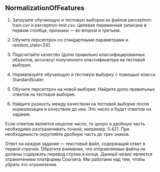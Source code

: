 ## NormalizationOfFeatures

1. Загрузите обучающую и тестовую выборки из файлов perceptron-train.csv и perceptron-test.csv. Целевая переменная записана в первом столбце, признаки — во втором и третьем.

2. Обучите персептрон со стандартными параметрами и random_state=241.

3. Подсчитайте качество (долю правильно классифицированных объектов, accuracy) полученного классификатора на тестовой выборке.

4. Нормализуйте обучающую и тестовую выборку с помощью класса StandardScaler.

5. Обучите персептрон на новой выборке. Найдите долю правильных ответов на тестовой выборке.

6. Найдите разность между качеством на тестовой выборке после нормализации и качеством до нее. Это число и будет ответом на задание.

Если ответом является нецелое число, то целую и дробную часть необходимо разграничивать точкой, например, 0.421. При необходимости округляйте дробную часть до трех знаков.

Ответ на каждое задание — текстовый файл, содержащий ответ в первой строчке. Обратите внимание, что отправляемые файлы не должны содержать перевод строки в конце. Данный нюанс является ограничением платформы Coursera. Мы работаем над тем, чтобы убрать это ограничение.